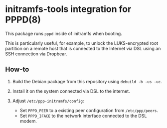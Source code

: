 # initramfs-tools integration for PPPD(8)

This package runs `pppd` inside of initramfs when booting.

This is particularly useful, for example, to unlock the LUKS-encrypted root 
partition on a remote host that is connected to the Internet via DSL using 
an SSH connection via Dropbear.

## How-to

1. Build the Debian package from this repository using `debuild -b -us -uc`.
2. Install it on the system connected via DSL to the internet.
3. Adjust `/etc/ppp-initramfs/config`:

   * Set `PPPD_PEER` to a existing peer configuration from `/etc/ppp/peers`.
   * Set `PPPD_IFACE` to the network interface connected to the DSL modem.
